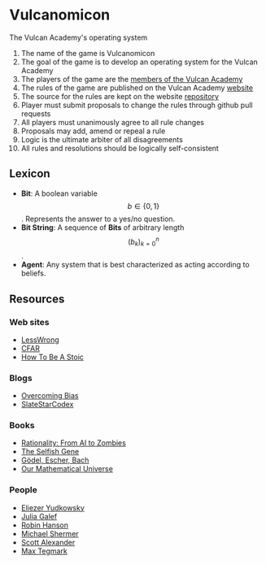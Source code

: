 # Vulcanomicon

The Vulcan Academy's operating system

1. The name of the game is Vulcanomicon
1. The goal of the game is to develop an operating system for the Vulcan Academy
1. The players of the game are the [members of the Vulcan Academy](https://github.com/orgs/Vulcan-Academy/people)
1. The rules of the game are published on the Vulcan Academy [website](http://www.vulcan.life)
1. The source for the rules are kept on the website [repository](https://github.com/macterra/Vulcan-Academy.github.io)
1. Player must submit proposals to change the rules through github pull requests
1. All players must unanimously agree to all rule changes
1. Proposals may add, amend or repeal a rule
1. Logic is the ultimate arbiter of all disagreements
1. All rules and resolutions should be logically self-consistent

## Lexicon

* __Bit__: A boolean variable $$ b \in \{ 0, 1 \} $$. Represents the answer to a yes/no question.
* __Bit String__: A sequence of __Bits__ of arbitrary length $$ (b_k)_{k=0}^n $$.
* __Agent__: Any system that is best characterized as acting according to beliefs.

## Resources

### Web sites

* [LessWrong](http://lesswrong.com/)
* [CFAR](http://www.rationality.org/)
* [How To Be A Stoic](https://howtobeastoic.wordpress.com/)

### Blogs

* [Overcoming Bias](http://www.overcomingbias.com/)
* [SlateStarCodex](http://slatestarcodex.com/)

### Books

* [Rationality: From AI to Zombies](https://www.goodreads.com/book/show/25131230-rationality)
* [The Selfish Gene](https://www.goodreads.com/book/show/61535.The_Selfish_Gene)
* [Gödel, Escher, Bach](https://www.goodreads.com/book/show/24113.G_del_Escher_Bach)
* [Our Mathematical Universe](https://www.goodreads.com/book/show/19395553-our-mathematical-universe)

### People

* [Eliezer Yudkowsky](https://twitter.com/ESYudkowsky)
* [Julia Galef](https://twitter.com/juliagalef)
* [Robin Hanson](https://twitter.com/robinhanson)
* [Michael Shermer](https://twitter.com/michaelshermer)
* [Scott Alexander](https://twitter.com/slatestarcodex)
* [Max Tegmark](https://twitter.com/tegmark)
